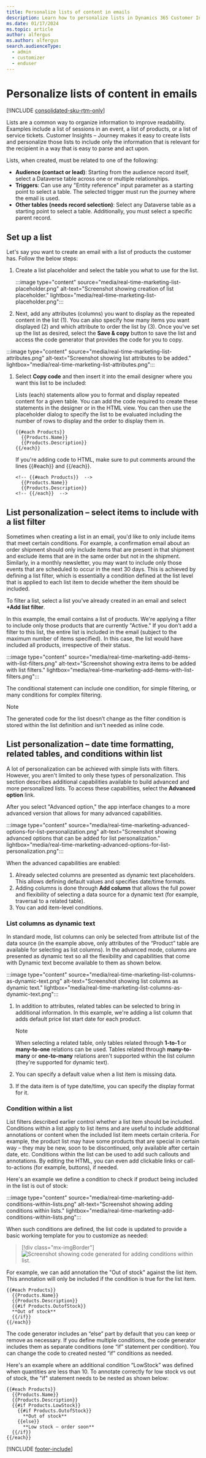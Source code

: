 ```yaml
---
title: Personalize lists of content in emails
description: Learn how to personalize lists in Dynamics 365 Customer Insights - Journeys.
ms.date: 01/17/2024
ms.topic: article
author: alfergus
ms.author: alfergus
search.audienceType: 
  - admin
  - customizer
  - enduser
---
```


# Personalize lists of content in emails

[!INCLUDE [consolidated-sku-rtm-only](./includes/consolidated-sku-rtm-only.md)]

Lists are a common way to organize information to improve readability. Examples include a list of sessions in an event, a list of products, or a list of service tickets. Customer Insights – Journey makes it easy to create lists and personalize those lists to include only the information that is relevant for the recipient in a way that is easy to parse and act upon. 

Lists, when created, must be related to one of the following:
- **Audience (contact or lead)**: Starting from the audience record itself, select a Dataverse table across one or multiple relationships. 
- **Triggers**: Can use any "Entity reference" input parameter as a starting point to select a table. The selected trigger must run the journey where the email is used.
- **Other tables (needs record selection)**: Select any Dataverse table as a starting point to select a table. Additionally, you must select a specific parent record.

## Set up a list

Let's say you want to create an email with a list of products the customer has. Follow the below steps:

1. Create a list placeholder and select the table you what to use for the list.
 
    :::image type="content" source="media/real-time-marketing-list-placeholder.png" alt-text="Screenshot showing creation of list placeholder." lightbox="media/real-time-marketing-list-placeholder.png":::

1. Next, add any attributes (columns) you want to display as the repeated content in the list (1). You can also specify how many items you want displayed (2) and which attribute to order the list by (3). Once you've set up the list as desired, select the **Save & copy** button to save the list and access the code generator that provides the code for you to copy.

:::image type="content" source="media/real-time-marketing-list-attributes.png" alt-text="Screenshot showing list attributes to be added." lightbox="media/real-time-marketing-list-attributes.png":::

1. Select **Copy code** and then insert it into the email designer where you want this list to be included:

    Lists (each) statements allow you to format and display repeated content for a given table. You can add the code required to create these statements in the designer or in the HTML view. You can then use the placeholder dialog to specify the list to be evaluated including the number of rows to display and the order to display them in.

    ```
    {{#each Products}}
      {{Products.Name}}
      {{Products.Description}}
    {{/each}}
    ```

    If you're adding code to HTML, make sure to put comments around the lines {{#each}} and {{/each}}.

    ```
    <!-- {{#each Products}}  -->
      {{Products.Name}}
      {{Products.Description}}
    <!-- {{/each}}  -->
    ```

## List personalization – select items to include with a list filter

Sometimes when creating a list in an email, you'd like to only include items that meet certain conditions. For example, a confirmation email about an order shipment should only include items that are present in that shipment and exclude items that are in the same order but not in the shipment. Similarly, in a monthly newsletter, you may want to include only those events that are scheduled to occur in the next 30 days. This is achieved by defining a list filter, which is essentially a condition defined at the list level that is applied to each list item to decide whether the item should be included.

To filter a list, select a list you've already created in an email and select **+Add list filter**.

In this example, the email contains a list of products. We're applying a filter to include only those products that are currently "Active." If you don’t add a filter to this list, the entire list is included in the email (subject to the maximum number of items specified). In this case, the list would have included all products, irrespective of their status.

:::image type="content" source="media/real-time-marketing-add-items-with-list-filters.png" alt-text="Screenshot showing extra items to be added with list filters." lightbox="media/real-time-marketing-add-items-with-list-filters.png":::

The conditional statement can include one condition, for simple filtering, or many conditions for complex filtering.

> [!NOTE]
> The generated code for the list doesn’t change as the filter condition is stored within the list definition and isn't needed as inline code.

## List personalization –  date time formatting, related tables, and conditions within list

A lot of personalization can be achieved with simple lists with filters. However, you aren't limited to only these types of personalization. This section describes additional capabilities available to build advanced and more personalized lists. To access these capabilities, select the **Advanced option** link.

After you select "Advanced option," the app interface changes to a more advanced version that allows for many advanced capabilities.

:::image type="content" source="media/real-time-marketing-advanced-options-for-list-personalization.png" alt-text="Screenshot showing advanced options that can be added for list personalization." lightbox="media/real-time-marketing-advanced-options-for-list-personalization.png":::

When the advanced capabilities are enabled:

1. Already selected columns are presented as dynamic text placeholders. This allows defining default values and specifies date/time formats.
1. Adding columns is done through **Add column** that allows the full power and flexibility of selecting a data source for a dynamic text (for example, traversal to a related table).
1. You can add item-level conditions.

### List columns as dynamic text

In standard mode, list columns can only be selected from attribute list of the data source (in the example above, only attributes of the “Product” table are available for selecting as list columns). In the advanced mode, columns are presented as dynamic text so all the flexibility and capabilities that come with Dynamic text become available to them as shown below.

:::image type="content" source="media/real-time-marketing-list-columns-as-dynamic-text.png" alt-text="Screenshot showing list columns as dynamic text." lightbox="media/real-time-marketing-list-columns-as-dynamic-text.png":::

1. In addition to attributes, related tables can be selected to bring in additional information. In this example, we're adding a list column that adds default price list start date for each product.

    > [!NOTE]
    > When selecting a related table, only tables related through **1-to-1** or **many-to-one** relations can be used. Tables related through **many-to-many** or **one-to-many** relations aren't supported within the list column (they're supported for dynamic text).

1. You can specify a default value when a list item is missing data.
1. If the data item is of type date/time, you can specify the display format for it.

### Condition within a list

List filters described earlier control whether a list item should be included. Conditions within a list apply to list items and are useful to include additional annotations or content when the included list item meets certain criteria. For example, the product list may have some products that are special in certain way – they may be new, soon to be discontinued, only available after certain date, etc. Conditions within the list can be used to add such callouts and annotations. By editing the HTML, you can even add clickable links or call-to-actions (for example, buttons), if needed.

Here's an example we define a condition to check if product being included in the list is out of stock:

:::image type="content" source="media/real-time-marketing-add-conditions-within-lists.png" alt-text="Screenshot showing adding conditions within lists." lightbox="media/real-time-marketing-add-conditions-within-lists.png":::

When such conditions are defined, the list code is updated to provide a basic working template for you to customize as needed:

> [!div class="mx-imgBorder"]
> ![Screenshot showing code generated for adding conditions within list.](media/real-time-marketing-code-generator-1.png)

For example, we can add annotation the "Out of stock" against the list item. This annotation will only be included if the condition is true for the list item.

```
{{#each Products}}
  {{Products.Name}}
  {{Products.Description}}
  {{#if Products.OutofStock}}
  **Out of stock**
  {{/if}}
{{/each}}
```

The code generator includes an “else” part by default that you can keep or remove as necessary. If you define multiple conditions, the code generator includes them as separate conditions (one “if” statement per condition). You can change the code to created nested “if” conditions as needed.

Here's an example where an additional condition “LowStock” was defined when quantities are less than 10. To annotate correctly for low stock vs out of stock, the "if" statement needs to be nested as shown below:

```
{{#each Products}}
  {{Products.Name}}
  {{Products.Description}}
  {{#if Products.LowStock}}
    {{#if Products.OutofStock}}
      **Out of stock**
    {{else}}
      **Low stock – order soon**
  {{/if}}
{{/each}}
```

[!INCLUDE [footer-include](./includes/footer-banner.md)]
